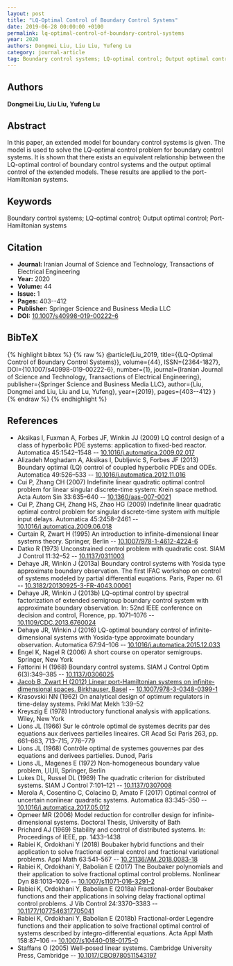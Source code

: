 ```yaml
---
layout: post
title: "LQ-Optimal Control of Boundary Control Systems"
date: 2019-06-28 00:00:00 +0100
permalink: lq-optimal-control-of-boundary-control-systems
year: 2020
authors: Dongmei Liu, Liu Liu, Yufeng Lu
category: journal-article
tag: Boundary control systems; LQ-optimal control; Output optimal control; Port-Hamiltonian systems
---
```

 
## Authors
**Dongmei Liu, Liu Liu, Yufeng Lu**
 
## Abstract
In this paper, an extended model for boundary control systems is given. The model is used to solve the LQ-optimal control problem for boundary control systems. It is shown that there exists an equivalent relationship between the LQ-optimal control of boundary control systems and the output optimal control of the extended models. These results are applied to the port-Hamiltonian systems.
 
## Keywords
Boundary control systems; LQ-optimal control; Output optimal control; Port-Hamiltonian systems
 
## Citation
- **Journal:** Iranian Journal of Science and Technology, Transactions of Electrical Engineering
- **Year:** 2020
- **Volume:** 44
- **Issue:** 1
- **Pages:** 403--412
- **Publisher:** Springer Science and Business Media LLC
- **DOI:** [10.1007/s40998-019-00222-6](https://doi.org/10.1007/s40998-019-00222-6)
 
## BibTeX
{% highlight bibtex %}
{% raw %}
@article{Liu_2019,
  title={{LQ-Optimal Control of Boundary Control Systems}},
  volume={44},
  ISSN={2364-1827},
  DOI={10.1007/s40998-019-00222-6},
  number={1},
  journal={Iranian Journal of Science and Technology, Transactions of Electrical Engineering},
  publisher={Springer Science and Business Media LLC},
  author={Liu, Dongmei and Liu, Liu and Lu, Yufeng},
  year={2019},
  pages={403--412}
}
{% endraw %}
{% endhighlight %}
 
## References
- Aksikas I, Fuxman A, Forbes JF, Winkin JJ (2009) LQ control design of a class of hyperbolic PDE systems: application to fixed-bed reactor. Automatica 45:1542–1548 -- [10.1016/j.automatica.2009.02.017](https://doi.org/10.1016/j.automatica.2009.02.017)
- Alizadeh Moghadam A, Aksikas I, Dubljevic S, Forbes JF (2013) Boundary optimal (LQ) control of coupled hyperbolic PDEs and ODEs. Automatica 49:526–533 -- [10.1016/j.automatica.2012.11.016](https://doi.org/10.1016/j.automatica.2012.11.016)
- Cui P, Zhang CH (2007) Indefinite linear quadratic optimal control problem for linear singular discrete-time system: Krein space method. Acta Autom Sin 33:635–640 -- [10.1360/aas-007-0021](https://doi.org/10.1360/aas-007-0021)
- Cui P, Zhang CH, Zhang HS, Zhao HG (2009) Indefinite linear quadratic optimal control problem for singular discrete-time system with multiple input delays. Automatica 45:2458–2461 -- [10.1016/j.automatica.2009.06.018](https://doi.org/10.1016/j.automatica.2009.06.018)
- Curtain R, Zwart H (1995) An introduction to infinite-dimensional linear systems theory. Springer, Berlin -- [10.1007/978-1-4612-4224-6](https://doi.org/10.1007/978-1-4612-4224-6)
- Datko R (1973) Unconstrained control problem with quadratic cost. SIAM J Control 11:32–52 -- [10.1137/0311003](https://doi.org/10.1137/0311003)
- Dehaye JR, Winkin J (2013a) Boundary control systems with Yosida type approximate boundary observation. The first IFAC workshop on control of systems modeled by partial differential euqations. Paris, Paper no. 61 -- [10.3182/20130925-3-FR-4043.00061](https://doi.org/10.3182/20130925-3-FR-4043.00061)
- Dehaye JR, Winkin J (2013b) LQ-optimal control by spectral factorization of extended semigroup boundary control system with approximate boundary observation. In: 52nd IEEE conference on decision and control, Florence, pp. 1071–1076 -- [10.1109/CDC.2013.6760024](https://doi.org/10.1109/CDC.2013.6760024)
- Dehaye JR, Winkin J (2016) LQ-optimal boundary control of infinite-dimensional systems with Yosida-type approximate boundary observation. Automatica 67:94–106 -- [10.1016/j.automatica.2015.12.033](https://doi.org/10.1016/j.automatica.2015.12.033)
- Engel K, Nagel R (2006) A short course on operator semigroups. Springer, New York
- Fattorini H (1968) Boundary control systems. SIAM J Control Optim 6(3):349–385 -- [10.1137/0306025](https://doi.org/10.1137/0306025)
- [Jacob B, Zwart H (2012) Linear port-Hamiltonian systems on infinite-dimensional spaces. Birkhauser, Basel](linear-port-hamiltonian-systems-on-infinite-dimensional-spaces) -- [10.1007/978-3-0348-0399-1](https://doi.org/10.1007/978-3-0348-0399-1)
- Krasovskii NN (1962) On analytical design of optimum regulators in time-delay systems. Prikl Mat Mekh 1:39–52
- Kreyszig E (1978) Introductory functional analysis with applications. Wiley, New York
- Lions JL (1966) Sur le côntrole optimal de systemes decrits par des equations aux derivees partielles lineaires. CR Acad Sci Paris 263, pp. 661–663, 713–715, 776–779
- Lions JL (1968) Contrôle optimal de systemes gouvernes par des equations and derivees partielles. Dunod, Paris
- Lions JL, Magenes E (1972) Non-homogeneous boundary value problem, I,II,III, Springer, Berlin
- Lukes DL, Russel DL (1969) The quadratic criterion for distributed systems. SIAM J Control 7:101–121 -- [10.1137/0307008](https://doi.org/10.1137/0307008)
- Merola A, Cosentino C, Colacino D, Amato F (2017) Optimal control of uncertain nonlinear quadratic systems. Automatica 83:345–350 -- [10.1016/j.automatica.2017.05.012](https://doi.org/10.1016/j.automatica.2017.05.012)
- Opmeer MR (2006) Model reduction for controller design for infinite-dimensional systems. Doctoral Thesis, University of Bath
- Prichard AJ (1969) Stability and control of distributed systems. In: Proceedings of IEEE, pp. 1433–1438
- Rabiei K, Ordokhani Y (2018) Boubaker hybrid functions and their application to solve fractional optimal control and fractional variational problems. Appl Math 63:541–567 -- [10.21136/AM.2018.0083-18](https://doi.org/10.21136/AM.2018.0083-18)
- Rabiei K, Ordokhani Y, Babolian E (2017) The Boubaker polynomials and their application to solve fractional optimal control problems. Nonlinear Dyn 88:1013–1026 -- [10.1007/s11071-016-3291-2](https://doi.org/10.1007/s11071-016-3291-2)
- Rabiei K, Ordokhani Y, Babolian E (2018a) Fractional-order Boubaker functions and their applications in solving delay fractional optimal control problems. J Vib Control 24:3370–3383 -- [10.1177/1077546317705041](https://doi.org/10.1177/1077546317705041)
- Rabiei K, Ordokhani Y, Babolian E (2018b) Fractional-order Legendre functions and their application to solve fractional optimal control of systems described by integro-differential equations. Acta Appl Math 158:87–106 -- [10.1007/s10440-018-0175-0](https://doi.org/10.1007/s10440-018-0175-0)
- Staffans O (2005) Well-posed linear systems. Cambridge University Press, Cambridge -- [10.1017/CBO9780511543197](https://doi.org/10.1017/CBO9780511543197)

